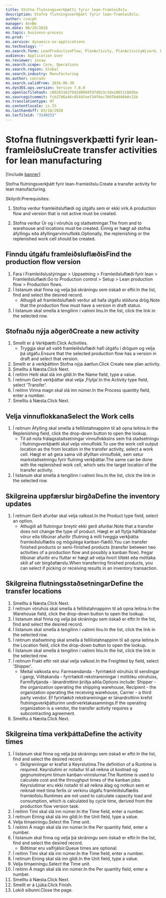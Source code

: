 ```yaml
---
title: Stofna flutningsverkþætti fyrir lean-framleiðslu
description: Stofna flutningsverkþátt fyrir lean-framleiðslu.
author: cvocph
manager: AnnBe
ms.date: 08/29/2018
ms.topic: business-process
ms.prod: ''
ms.service: dynamics-ax-applications
ms.technology: ''
ms.search.form: LeanProductionFlow, PlanActivity, PlanActivityWizard, LeanWorkCellLookup, InventLocationIdLookup
audience: Application User
ms.reviewer: josaw
ms.search.scope: Core, Operations
ms.search.region: Global
ms.search.industry: Manufacturing
ms.author: conradv
ms.search.validFrom: 2016-06-30
ms.dyn365.ops.version: Version 7.0.0
ms.openlocfilehash: c80283162f0d2d000dfd7d023c3de188511865ba
ms.sourcegitcommit: fcb27d6a46cd544feef34f6ec7607bdd46b0c12b
ms.translationtype: HT
ms.contentlocale: is-IS
ms.lasthandoff: 03/18/2020
ms.locfileid: "3149253"
---
```

# <a name="create-transfer-activities-for-lean-manufacturing"></a><span data-ttu-id="a23ef-103">Stofna flutningsverkþætti fyrir lean-framleiðslu</span><span class="sxs-lookup"><span data-stu-id="a23ef-103">Create transfer activities for lean manufacturing</span></span>

[!include [banner](../../includes/banner.md)]

<span data-ttu-id="a23ef-104">Stofna flutningsverkþátt fyrir lean-framleiðslu.</span><span class="sxs-lookup"><span data-stu-id="a23ef-104">Create a transfer activity for lean manufacturing.</span></span> 

<span data-ttu-id="a23ef-105">Skilyrði:</span><span class="sxs-lookup"><span data-stu-id="a23ef-105">Prerequisites:</span></span> 

1. <span data-ttu-id="a23ef-106">Stofna verður framleiðsluflæði og útgáfu sem er ekki virk.</span><span class="sxs-lookup"><span data-stu-id="a23ef-106">A production flow and version that is not active must be created.</span></span>

2. <span data-ttu-id="a23ef-107">Stofna verður Úr og í vöruhús og staðsetningar.</span><span class="sxs-lookup"><span data-stu-id="a23ef-107">The from and to warehouse and locations must be created.</span></span> <span data-ttu-id="a23ef-108">Einnig er hægt að stofna áfyllingu eða áfyllingarvinnuflokk.</span><span class="sxs-lookup"><span data-stu-id="a23ef-108">Optionally, the replenishing or the replenished work cell should be created.</span></span>


## <a name="find-the-production-flow-version"></a><span data-ttu-id="a23ef-109">Finndu útgáfu framleiðsluflæðis</span><span class="sxs-lookup"><span data-stu-id="a23ef-109">Find the production flow version</span></span>
1. <span data-ttu-id="a23ef-110">Fara í Framleiðslustýringar > Uppsetning > Framleiðsluflæði fyrir lean > Framleiðsluflæði.</span><span class="sxs-lookup"><span data-stu-id="a23ef-110">Go to Production control > Setup > Lean production flow > Production flows.</span></span>
2. <span data-ttu-id="a23ef-111">Í listanum skal finna og velja þá skráningu sem óskað er eftir.</span><span class="sxs-lookup"><span data-stu-id="a23ef-111">In the list, find and select the desired record.</span></span>
    * <span data-ttu-id="a23ef-112">Athugið að framleiðsluflæði verður að hafa útgáfu stöðuna drög.</span><span class="sxs-lookup"><span data-stu-id="a23ef-112">Note that the production flow must have a version in draft status.</span></span>  
3. <span data-ttu-id="a23ef-113">Í listanum skal smella á tengilinn í valinni línu.</span><span class="sxs-lookup"><span data-stu-id="a23ef-113">In the list, click the link in the selected row.</span></span>

## <a name="create-a-new-activity"></a><span data-ttu-id="a23ef-114">Stofnaðu nýja aðgerð</span><span class="sxs-lookup"><span data-stu-id="a23ef-114">Create a new activity</span></span>
1. <span data-ttu-id="a23ef-115">Smellt er á Verkþætti.</span><span class="sxs-lookup"><span data-stu-id="a23ef-115">Click Activities.</span></span>
    * <span data-ttu-id="a23ef-116">Tryggja skal að valið framleiðsluflæði hafi útgáfu í drögum og velja þá útgáfu.</span><span class="sxs-lookup"><span data-stu-id="a23ef-116">Ensure that the selected production flow has a version in draft and select that version.</span></span>  
2. <span data-ttu-id="a23ef-117">Smellt er á verkþáttinn Stofna nýja áætlun.</span><span class="sxs-lookup"><span data-stu-id="a23ef-117">Click Create new plan activity.</span></span>
3. <span data-ttu-id="a23ef-118">Smelltu á Næsta.</span><span class="sxs-lookup"><span data-stu-id="a23ef-118">Click Next.</span></span>
4. <span data-ttu-id="a23ef-119">Í reitinn Heiti skal slá inn gildi.</span><span class="sxs-lookup"><span data-stu-id="a23ef-119">In the Name field, type a value.</span></span>
5. <span data-ttu-id="a23ef-120">Í reitnum Gerð verkþáttar skal velja ‚Flytja‘.</span><span class="sxs-lookup"><span data-stu-id="a23ef-120">In the Activity type field, select 'Transfer'.</span></span>
6. <span data-ttu-id="a23ef-121">Í reitinn Vinna magn skal slá inn númer.</span><span class="sxs-lookup"><span data-stu-id="a23ef-121">In the Process quantity field, enter a number.</span></span>
7. <span data-ttu-id="a23ef-122">Smelltu á Næsta.</span><span class="sxs-lookup"><span data-stu-id="a23ef-122">Click Next.</span></span>

## <a name="select-the-work-cells"></a><span data-ttu-id="a23ef-123">Velja vinnuflokkana</span><span class="sxs-lookup"><span data-stu-id="a23ef-123">Select the Work cells</span></span>
1. <span data-ttu-id="a23ef-124">Í reitnum Áfylling skal smella á fellilistahnappinn til að opna leitina.</span><span class="sxs-lookup"><span data-stu-id="a23ef-124">In the Replenishing field, click the drop-down button to open the lookup.</span></span>
    * <span data-ttu-id="a23ef-125">Til að nota frálagsstaðsetningar vinnuflokksins sem frá staðsetningu í flutningsverkþætti skal velja vinnuflokk.</span><span class="sxs-lookup"><span data-stu-id="a23ef-125">To use the work cell output location as the from location in the transfer activity, select a work cell.</span></span> <span data-ttu-id="a23ef-126">Hægt er að gera sama við áfylltan vinnuflokk, sem setur markstaðsetningu fyrir flutning verkþáttar.</span><span class="sxs-lookup"><span data-stu-id="a23ef-126">The same can be done with the replenished work cell, which sets the target location of the transfer activity.</span></span>  
2. <span data-ttu-id="a23ef-127">Í listanum skal smella á tengilinn í valinni línu.</span><span class="sxs-lookup"><span data-stu-id="a23ef-127">In the list, click the link in the selected row.</span></span>

## <a name="define-the-inventory-updates"></a><span data-ttu-id="a23ef-128">Skilgreina uppfærslur birgða</span><span class="sxs-lookup"><span data-stu-id="a23ef-128">Define the inventory updates</span></span>
1. <span data-ttu-id="a23ef-129">Í reitnum Gerð afurðar skal velja valkost.</span><span class="sxs-lookup"><span data-stu-id="a23ef-129">In the Product type field, select an option.</span></span>
    * <span data-ttu-id="a23ef-130">Athugið að flutningur breytir ekki gerð afurðar.</span><span class="sxs-lookup"><span data-stu-id="a23ef-130">Note that a transfer does not change the type of product.</span></span> <span data-ttu-id="a23ef-131">Hægt er að flytja hálfkláraðar vörur eða tilbúnar afurðir (flutning á milli tveggja verkþátta framleiðsluflæðis og mögulega kanban-flæði).</span><span class="sxs-lookup"><span data-stu-id="a23ef-131">You can transfer finished products or semi-finished products (transfer between two activities of a production flow and possibly a kanban flow).</span></span>     <span data-ttu-id="a23ef-132">Þegar tilbúnar afurðir eru fluttar er hægt að velja hvort tiltekt eða móttaka skili af sér birgðafærslu.</span><span class="sxs-lookup"><span data-stu-id="a23ef-132">When transferring finished products, you can select if picking or receiving results in an inventory transaction.</span></span>  

## <a name="define-the-transfer-locations"></a><span data-ttu-id="a23ef-133">Skilgreina flutningsstaðsetningar</span><span class="sxs-lookup"><span data-stu-id="a23ef-133">Define the transfer locations</span></span>
1. <span data-ttu-id="a23ef-134">Smelltu á Næsta.</span><span class="sxs-lookup"><span data-stu-id="a23ef-134">Click Next.</span></span>
2. <span data-ttu-id="a23ef-135">Í reitnum vöruhús skal smella á fellilistahnappinn til að opna leitina.</span><span class="sxs-lookup"><span data-stu-id="a23ef-135">In the Warehouse field, click the drop-down button to open the lookup.</span></span>
3. <span data-ttu-id="a23ef-136">Í listanum skal finna og velja þá skráningu sem óskað er eftir.</span><span class="sxs-lookup"><span data-stu-id="a23ef-136">In the list, find and select the desired record.</span></span>
4. <span data-ttu-id="a23ef-137">Í listanum skal smella á tengilinn í valinni línu.</span><span class="sxs-lookup"><span data-stu-id="a23ef-137">In the list, click the link in the selected row.</span></span>
5. <span data-ttu-id="a23ef-138">Í reitnum staðsetning skal smella á fellilistahnappinn til að opna leitina.</span><span class="sxs-lookup"><span data-stu-id="a23ef-138">In the Location field, click the drop-down button to open the lookup.</span></span>
6. <span data-ttu-id="a23ef-139">Í listanum skal smella á tengilinn í valinni línu.</span><span class="sxs-lookup"><span data-stu-id="a23ef-139">In the list, click the link in the selected row.</span></span>
7. <span data-ttu-id="a23ef-140">Í reitnum Frakt eftir reit skal velja valkost.</span><span class="sxs-lookup"><span data-stu-id="a23ef-140">In the Freighted by field, select 'Shipper'.</span></span>
    * <span data-ttu-id="a23ef-141">Meðal valkosta eru: Farmsendanda - fyrirtækið vöruhús til sendingar í gangi, Viðtakanda - fyrirtækið rekstrareiningar í móttöku vöruhúss, Farmflytjanda - lánardrottinn þriðja aðila.</span><span class="sxs-lookup"><span data-stu-id="a23ef-141">Options include: Shipper - the organization operating the shipping warehouse, Recipient -  the organization operating the receiving warehouse, Carrier - a third party vendor.</span></span> <span data-ttu-id="a23ef-142">Ef fyrirtækið rekstrareiningar er lánardrottinn krefst flutningsverkþátturinn undirverktakasamnings.</span><span class="sxs-lookup"><span data-stu-id="a23ef-142">If the operating organization is a vendor, the transfer activity requires a subcontracting agreement.</span></span>  
8. <span data-ttu-id="a23ef-143">Smelltu á Næsta.</span><span class="sxs-lookup"><span data-stu-id="a23ef-143">Click Next.</span></span>

## <a name="define-the-activity-times"></a><span data-ttu-id="a23ef-144">Skilgreina tíma verkþátta</span><span class="sxs-lookup"><span data-stu-id="a23ef-144">Define the activity times</span></span>
1. <span data-ttu-id="a23ef-145">Í listanum skal finna og velja þá skráningu sem óskað er eftir.</span><span class="sxs-lookup"><span data-stu-id="a23ef-145">In the list, find and select the desired record.</span></span>
    * <span data-ttu-id="a23ef-146">Skilgreiningar er krafist á Keyrslutíma.</span><span class="sxs-lookup"><span data-stu-id="a23ef-146">The definition of a Runtime is required.</span></span> <span data-ttu-id="a23ef-147">Keyrslutími er notaður til að reikna út kostnað og gegnumstreymi tímum kanban-vinnslurnar.</span><span class="sxs-lookup"><span data-stu-id="a23ef-147">The Runtime is used to calculate cost and the throughput times of the kanban jobs.</span></span> <span data-ttu-id="a23ef-148">Keyrslutímar eru ekki notaðir til að reikna álag og notkun sem er reiknað með tíma ferlis úr verkinu útgáfu framleiðsluflæðis framleiðslu.</span><span class="sxs-lookup"><span data-stu-id="a23ef-148">Runtimes are not used to calculate capacity load and consumption, which is calculated by cycle time, derived from the production flow version task.</span></span>  
2. <span data-ttu-id="a23ef-149">Í reitinn Tími skal slá inn númer.</span><span class="sxs-lookup"><span data-stu-id="a23ef-149">In the Time field, enter a number.</span></span>
3. <span data-ttu-id="a23ef-150">Í reitnum Eining skal slá inn gildi.</span><span class="sxs-lookup"><span data-stu-id="a23ef-150">In the Unit field, type a value.</span></span>
4. <span data-ttu-id="a23ef-151">Velja tímaeiningu.</span><span class="sxs-lookup"><span data-stu-id="a23ef-151">Select the Time unit.</span></span>
5. <span data-ttu-id="a23ef-152">Í reitinn Á magn skal slá inn númer.</span><span class="sxs-lookup"><span data-stu-id="a23ef-152">In the Per quantity field, enter a number.</span></span>
6. <span data-ttu-id="a23ef-153">Í listanum skal finna og velja þá skráningu sem óskað er eftir.</span><span class="sxs-lookup"><span data-stu-id="a23ef-153">In the list, find and select the desired record.</span></span>
    * <span data-ttu-id="a23ef-154">Biðtímar eru valfrjálsir.</span><span class="sxs-lookup"><span data-stu-id="a23ef-154">Queue times are optional.</span></span>  
7. <span data-ttu-id="a23ef-155">Í reitinn Tími skal slá inn númer.</span><span class="sxs-lookup"><span data-stu-id="a23ef-155">In the Time field, enter a number.</span></span>
8. <span data-ttu-id="a23ef-156">Í reitnum Eining skal slá inn gildi.</span><span class="sxs-lookup"><span data-stu-id="a23ef-156">In the Unit field, type a value.</span></span>
9. <span data-ttu-id="a23ef-157">Velja tímaeiningu.</span><span class="sxs-lookup"><span data-stu-id="a23ef-157">Select the Time unit.</span></span>
10. <span data-ttu-id="a23ef-158">Í reitinn Á magn skal slá inn númer.</span><span class="sxs-lookup"><span data-stu-id="a23ef-158">In the Per quantity field, enter a number.</span></span>
11. <span data-ttu-id="a23ef-159">Smelltu á Næsta.</span><span class="sxs-lookup"><span data-stu-id="a23ef-159">Click Next.</span></span>
12. <span data-ttu-id="a23ef-160">Smellt er á Ljúka.</span><span class="sxs-lookup"><span data-stu-id="a23ef-160">Click Finish.</span></span>
13. <span data-ttu-id="a23ef-161">Lokið síðunni.</span><span class="sxs-lookup"><span data-stu-id="a23ef-161">Close the page.</span></span>

